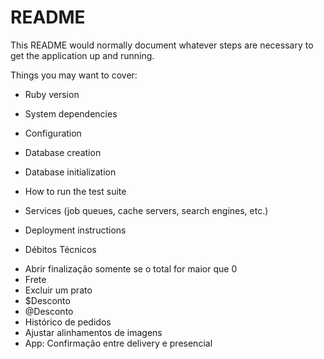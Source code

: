 # README

This README would normally document whatever steps are necessary to get the
application up and running.

Things you may want to cover:

* Ruby version

* System dependencies

* Configuration

* Database creation

* Database initialization

* How to run the test suite

* Services (job queues, cache servers, search engines, etc.)

* Deployment instructions

* Débitos Técnicos
<ul>
  <li> Abrir finalização somente se o total for maior que 0 </li>
  <li> Frete </li>
  <li> Excluir um prato </li>
  <li> $Desconto </li>
  <li> @Desconto </li>
  <li> Histórico de pedidos </li>
  <li> Ajustar alinhamentos de imagens </li>
  <li> App: Confirmação entre delivery e presencial </li>
</ul>
